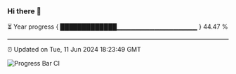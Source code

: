 ### Hi there 👋

⏳ Year progress { █████████████▁▁▁▁▁▁▁▁▁▁▁▁▁▁▁▁▁ } 44.47 %

---

⏰ Updated on Tue, 11 Jun 2024 18:23:49 GMT

![Progress Bar CI](https://github.com/liununu/liununu/workflows/Progress%20Bar%20CI/badge.svg)
